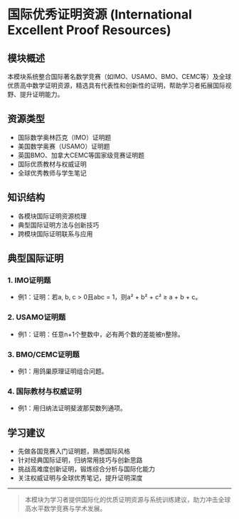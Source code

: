 # 国际优秀证明资源 (International Excellent Proof Resources)

## 模块概述

本模块系统整合国际著名数学竞赛（如IMO、USAMO、BMO、CEMC等）及全球优质高中数学证明资源，精选具有代表性和创新性的证明，帮助学习者拓展国际视野、提升证明能力。

## 资源类型

- 国际数学奥林匹克（IMO）证明题
- 美国数学奥赛（USAMO）证明题
- 英国BMO、加拿大CEMC等国家级竞赛证明题
- 国际优质教材与权威证明
- 全球优秀教师与学生笔记

## 知识结构

- 各模块国际证明资源梳理
- 典型国际证明方法与创新技巧
- 跨模块国际证明联系与应用

## 典型国际证明

### 1. IMO证明题

- 例1：证明：若a, b, c > 0且abc = 1，则a² + b² + c² ≥ a + b + c。

### 2. USAMO证明题

- 例1：证明：任意n+1个整数中，必有两个数的差能被n整除。

### 3. BMO/CEMC证明题

- 例1：用鸽巢原理证明组合问题。

### 4. 国际教材与权威证明

- 例1：用归纳法证明斐波那契数列通项。

## 学习建议

- 先做各国竞赛入门证明题，熟悉国际风格
- 针对经典国际证明，归纳常用技巧与创新思路
- 挑战高难度创新证明，锻炼综合分析与国际化能力
- 关注权威证明与全球优秀笔记，提升证明深度

---

> 本模块为学习者提供国际化的优质证明资源与系统训练建议，助力冲击全球高水平数学竞赛与学术发展。
